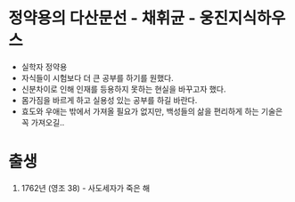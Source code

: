 # 정약용의 다산문선 - 채휘균 - 웅진지식하우스

- 실학자 정약용
- 자식들이 시험보다 더 큰 공부를 하기를 원했다.
- 신분차이로 인해 인재를 등용하지 못하는 현실을 바꾸고자 했다.
- 몸가짐을 바르게 하고 실용성 있는 공부를 하길 바란다.
- 효도와 우애는 밖에서 가져올 필요가 없지만, 백성들의 삶을 편리하게 하는 기술은 꼭 가져오길..

# 출생

1. 1762년 (영조 38) - 사도세자가 죽은 해

